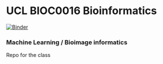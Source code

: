 # UCL BIOC0016 Bioinformatics


[![Binder](https://mybinder.org/badge_logo.svg)](https://mybinder.org/v2/gh/quantumjot/BIOC0016-MachineLearning/master?filepath=index.ipynb)



### Machine Learning / Bioimage informatics

Repo for the class
